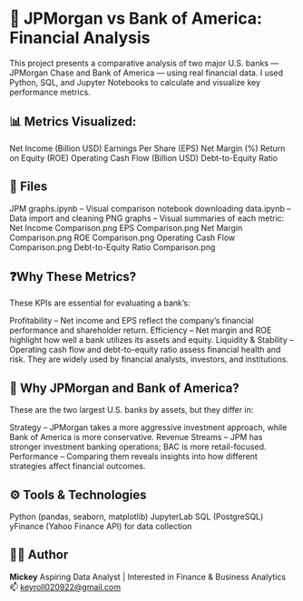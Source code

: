 # 🏦 JPMorgan vs Bank of America: Financial Analysis

This project presents a comparative analysis of two major U.S. banks — JPMorgan Chase and Bank of America — using real financial data. I used Python, SQL, and Jupyter Notebooks to calculate and visualize key performance metrics.

## 📊 Metrics Visualized:

Net Income (Billion USD)
Earnings Per Share (EPS)
Net Margin (%)
Return on Equity (ROE)
Operating Cash Flow (Billion USD)
Debt-to-Equity Ratio

## 📁 Files

JPM graphs.ipynb – Visual comparison notebook
downloading data.ipynb – Data import and cleaning
PNG graphs – Visual summaries of each metric:
Net Income Comparison.png
EPS Comparison.png
Net Margin Comparison.png
ROE Comparison.png
Operating Cash Flow Comparison.png
Debt-to-Equity Ratio Comparison.png

## ❓Why These Metrics?

These KPIs are essential for evaluating a bank’s:

Profitability – Net income and EPS reflect the company’s financial performance and shareholder return.
Efficiency – Net margin and ROE highlight how well a bank utilizes its assets and equity.
Liquidity & Stability – Operating cash flow and debt-to-equity ratio assess financial health and risk.
They are widely used by financial analysts, investors, and institutions.

## 🧠 Why JPMorgan and Bank of America?

These are the two largest U.S. banks by assets, but they differ in:

Strategy – JPMorgan takes a more aggressive investment approach, while Bank of America is more conservative.
Revenue Streams – JPM has stronger investment banking operations; BAC is more retail-focused.
Performance – Comparing them reveals insights into how different strategies affect financial outcomes.

## ⚙️ Tools & Technologies

Python (pandas, seaborn, matplotlib)
JupyterLab
SQL (PostgreSQL)
yFinance (Yahoo Finance API) for data collection

## 🙋‍♀️ Author

**Mickey** Aspiring Data Analyst | Interested in Finance & Business Analytics  
📫 [keyroll020922@gmail.com](mailto:keyroll020922@gmail.com)


